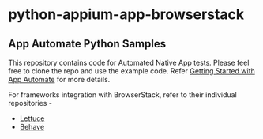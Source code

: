 # python-appium-app-browserstack
App Automate Python Samples
---------------------

This repository contains code for Automated Native App tests. Please feel free to clone the repo and use the example code.
Refer [Getting Started with App Automate](https://www.browserstack.com/app-automate/appium-python) for more details.

For frameworks integration with BrowserStack, refer to their individual repositories -
- [Lettuce](https://github.com/browserstack/lettuce-appium-app-browserstack)
- [Behave](https://github.com/browserstack/behave-appium-app-browserstack)
